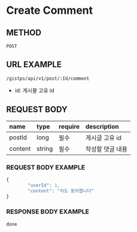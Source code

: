 # Create Comment



## METHOD

```text
POST
```

## URL EXAMPLE

```text
/gistps/api/v1/post/:Id/comment
```

* id: 게시물 고유 id

## REQUEST BODY

| name | type | require | description |
| :--- | :--- | :--- | :--- |
| postId | long | 필수 | 게시글 고유 id |
| content | string | 필수 | 작성할 댓글 내용 |

### REQUEST BODY EXAMPLE

```javascript
{
        "userId": 1,
        "content": "저도 동의합니다"
}
```



### RESPONSE  BODY EXAMPLE

```javascript
done
```

